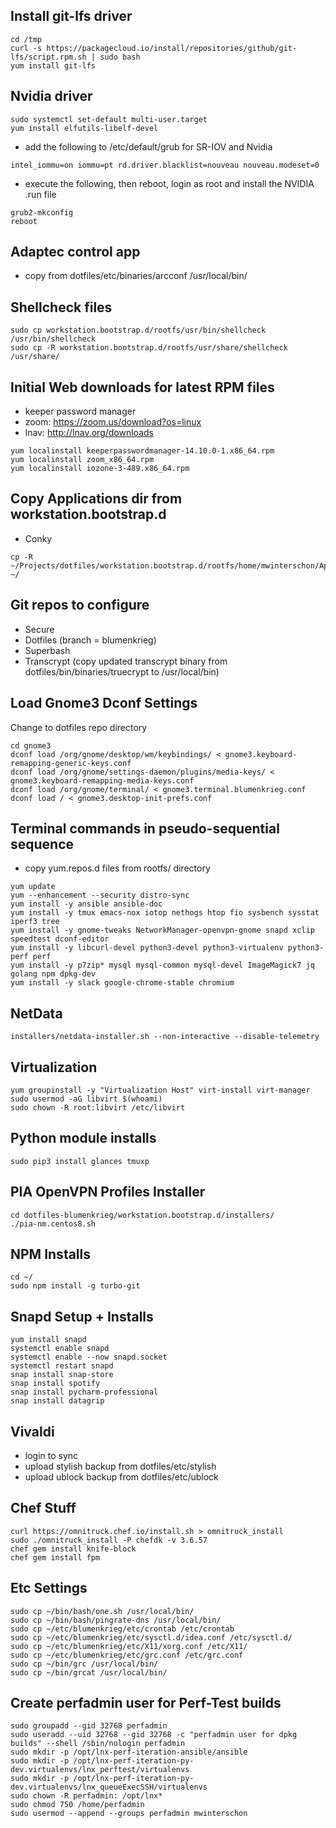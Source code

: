 ## Install git-lfs driver
```
cd /tmp
curl -s https://packagecloud.io/install/repositories/github/git-lfs/script.rpm.sh | sudo bash
yum install git-lfs
```

## Nvidia driver
```
sudo systemctl set-default multi-user.target
yum install elfutils-libelf-devel
```

- add the following to /etc/default/grub for SR-IOV and Nvidia
```
intel_iommu=on iommu=pt rd.driver.blacklist=nouveau nouveau.modeset=0
```

- execute the following, then reboot, login as root and install the NVIDIA .run file
```
grub2-mkconfig
reboot
```

## Adaptec control app
- copy from dotfiles/etc/binaries/arcconf /usr/local/bin/

## Shellcheck files
```
sudo cp workstation.bootstrap.d/rootfs/usr/bin/shellcheck /usr/bin/shellcheck
sudo cp -R workstation.bootstrap.d/rootfs/usr/share/shellcheck /usr/share/
```

## Initial Web downloads for latest RPM files
- keeper password manager
- zoom: https://zoom.us/download?os=linux
- lnav: http://lnav.org/downloads

```
yum localinstall keeperpasswordmanager-14.10.0-1.x86_64.rpm
yum localinstall zoom_x86_64.rpm
yum localinstall iozone-3-489.x86_64.rpm
```

## Copy Applications dir from workstation.bootstrap.d
- Conky
```
cp -R ~/Projects/dotfiles/workstation.bootstrap.d/rootfs/home/mwinterschon/Applications ~/
```

## Git repos to configure
- Secure
- Dotfiles (branch = blumenkrieg)
- Superbash
- Transcrypt (copy updated transcrypt binary from dotfiles/bin/binaries/truecrypt to /usr/local/bin)

## Load Gnome3 Dconf Settings
Change to dotfiles repo directory
```
cd gnome3
dconf load /org/gnome/desktop/wm/keybindings/ < gnome3.keyboard-remapping-generic-keys.conf
dconf load /org/gnome/settings-daemon/plugins/media-keys/ < gnome3.keyboard-remapping-media-keys.conf
dconf load /org/gnome/terminal/ < gnome3.terminal.blumenkrieg.conf
dconf load / < gnome3.desktop-init-prefs.conf
```

## Terminal commands in pseudo-sequential sequence
- copy yum.repos.d files from rootfs/ directory
```
yum update
yum --enhancement --security distro-sync
yum install -y ansible ansible-doc
yum install -y tmux emacs-nox iotop nethogs htop fio sysbench sysstat iperf3 tree
yum install -y gnome-tweaks NetworkManager-openvpn-gnome snapd xclip speedtest dconf-editor
yum install -y libcurl-devel python3-devel python3-virtualenv python3-perf perf
yum install -y p7zip* mysql mysql-common mysql-devel ImageMagick7 jq golang npm dpkg-dev
yum install -y slack google-chrome-stable chromium
```

## NetData
```
installers/netdata-installer.sh --non-interactive --disable-telemetry
```

## Virtualization
```
yum groupinstall -y "Virtualization Host" virt-install virt-manager
sudo usermod -aG libvirt $(whoami)
sudo chown -R root:libvirt /etc/libvirt
```

## Python module installs
```
sudo pip3 install glances tmuxp
```

## PIA OpenVPN Profiles Installer
```
cd dotfiles-blumenkrieg/workstation.bootstrap.d/installers/
./pia-nm.centos8.sh
```

## NPM Installs
```
cd ~/
sudo npm install -g turbo-git
```

## Snapd Setup + Installs
```
yum install snapd
systemctl enable snapd
systemctl enable --now snapd.socket
systemctl restart snapd
snap install snap-store
snap install spotify
snap install pycharm-professional
snap install datagrip
```

## Vivaldi
- login to sync
- upload stylish backup from dotfiles/etc/stylish
- upload ublock backup from dotfiles/etc/ublock

## Chef Stuff
```
curl https://omnitruck.chef.io/install.sh > omnitruck_install
sudo ./omnitruck_install -P chefdk -v 3.6.57
chef gem install knife-block
chef gem install fpm
```

## Etc Settings
```
sudo cp ~/bin/bash/one.sh /usr/local/bin/
sudo cp ~/bin/bash/pingrate-dns /usr/local/bin/
sudo cp ~/etc/blumenkrieg/etc/crontab /etc/crontab
sudo cp ~/etc/blumenkrieg/etc/sysctl.d/idea.conf /etc/sysctl.d/
sudo cp ~/etc/blumenkrieg/etc/X11/xorg.conf /etc/X11/
sudo cp ~/etc/blumenkrieg/etc/grc.conf /etc/grc.conf
sudo cp ~/bin/grc /usr/local/bin/
sudo cp ~/bin/grcat /usr/local/bin/
```

## Create perfadmin user for Perf-Test builds
```
sudo groupadd --gid 32768 perfadmin
sudo useradd --uid 32768 --gid 32768 -c "perfadmin user for dpkg builds" --shell /sbin/nologin perfadmin
sudo mkdir -p /opt/lnx-perf-iteration-ansible/ansible
sudo mkdir -p /opt/lnx-perf-iteration-py-dev.virtualenvs/lnx_perftest/virtualenvs
sudo mkdir -p /opt/lnx-perf-iteration-py-dev.virtualenvs/lnx_queueExecSSH/virtualenvs
sudo chown -R perfadmin: /opt/lnx*
sudo chmod 750 /home/perfadmin
sudo usermod --append --groups perfadmin mwinterschon
```
